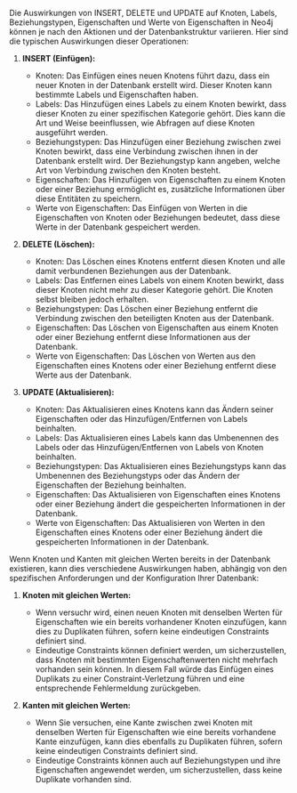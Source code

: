 Die Auswirkungen von INSERT, DELETE und UPDATE auf Knoten, Labels, Beziehungstypen, Eigenschaften und Werte von Eigenschaften in Neo4j können je nach den Aktionen und der Datenbankstruktur variieren. Hier sind die typischen Auswirkungen dieser Operationen:

1. **INSERT (Einfügen):**
    - Knoten: Das Einfügen eines neuen Knotens führt dazu, dass ein neuer Knoten in der Datenbank erstellt wird. Dieser Knoten kann bestimmte Labels und Eigenschaften haben.
    - Labels: Das Hinzufügen eines Labels zu einem Knoten bewirkt, dass dieser Knoten zu einer spezifischen Kategorie gehört. Dies kann die Art und Weise beeinflussen, wie Abfragen auf diese Knoten ausgeführt werden.
    - Beziehungstypen: Das Hinzufügen einer Beziehung zwischen zwei Knoten bewirkt, dass eine Verbindung zwischen ihnen in der Datenbank erstellt wird. Der Beziehungstyp kann angeben, welche Art von Verbindung zwischen den Knoten besteht.
    - Eigenschaften: Das Hinzufügen von Eigenschaften zu einem Knoten oder einer Beziehung ermöglicht es, zusätzliche Informationen über diese Entitäten zu speichern.
    - Werte von Eigenschaften: Das Einfügen von Werten in die Eigenschaften von Knoten oder Beziehungen bedeutet, dass diese Werte in der Datenbank gespeichert werden.

2. **DELETE (Löschen):**
    - Knoten: Das Löschen eines Knotens entfernt diesen Knoten und alle damit verbundenen Beziehungen aus der Datenbank.
    - Labels: Das Entfernen eines Labels von einem Knoten bewirkt, dass dieser Knoten nicht mehr zu dieser Kategorie gehört. Die Knoten selbst bleiben jedoch erhalten.
    - Beziehungstypen: Das Löschen einer Beziehung entfernt die Verbindung zwischen den beteiligten Knoten aus der Datenbank.
    - Eigenschaften: Das Löschen von Eigenschaften aus einem Knoten oder einer Beziehung entfernt diese Informationen aus der Datenbank.
    - Werte von Eigenschaften: Das Löschen von Werten aus den Eigenschaften eines Knotens oder einer Beziehung entfernt diese Werte aus der Datenbank.

3. **UPDATE (Aktualisieren):**
    - Knoten: Das Aktualisieren eines Knotens kann das Ändern seiner Eigenschaften oder das Hinzufügen/Entfernen von Labels beinhalten.
    - Labels: Das Aktualisieren eines Labels kann das Umbenennen des Labels oder das Hinzufügen/Entfernen von Labels von Knoten beinhalten.
    - Beziehungstypen: Das Aktualisieren eines Beziehungstyps kann das Umbenennen des Beziehungstyps oder das Ändern der Eigenschaften der Beziehung beinhalten.
    - Eigenschaften: Das Aktualisieren von Eigenschaften eines Knotens oder einer Beziehung ändert die gespeicherten Informationen in der Datenbank.
    - Werte von Eigenschaften: Das Aktualisieren von Werten in den Eigenschaften eines Knotens oder einer Beziehung ändert die gespeicherten Informationen in der Datenbank.


Wenn Knoten und Kanten mit gleichen Werten bereits in der Datenbank existieren, kann dies verschiedene Auswirkungen haben, abhängig von den spezifischen Anforderungen und der Konfiguration Ihrer Datenbank:

1. **Knoten mit gleichen Werten:**
    - Wenn versuchr wird, einen neuen Knoten mit denselben Werten für Eigenschaften wie ein bereits vorhandener Knoten einzufügen, kann dies zu Duplikaten führen, sofern keine eindeutigen Constraints definiert sind.
    - Eindeutige Constraints können definiert werden, um sicherzustellen, dass Knoten mit bestimmten Eigenschaftenwerten nicht mehrfach vorhanden sein können. In diesem Fall würde das Einfügen eines Duplikats zu einer Constraint-Verletzung führen und eine entsprechende Fehlermeldung zurückgeben.

2. **Kanten mit gleichen Werten:**
    - Wenn Sie versuchen, eine Kante zwischen zwei Knoten mit denselben Werten für Eigenschaften wie eine bereits vorhandene Kante einzufügen, kann dies ebenfalls zu Duplikaten führen, sofern keine eindeutigen Constraints definiert sind.
    - Eindeutige Constraints können auch auf Beziehungstypen und ihre Eigenschaften angewendet werden, um sicherzustellen, dass keine Duplikate vorhanden sind.

